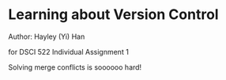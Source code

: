 # Learning about Version Control
Author: Hayley (Yi) Han

for DSCI 522 Individual Assignment 1

Solving merge conflicts is soooooo hard!